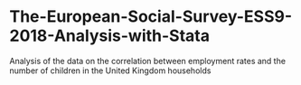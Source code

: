 # The-European-Social-Survey-ESS9-2018-Analysis-with-Stata
 Analysis of the data on the correlation between employment rates and the number of children in the United Kingdom households
